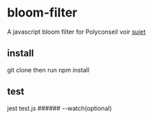 # bloom-filter
A javascript bloom filter for Polyconseil
voir [sujet](https://github.com/HippolyteJacque/bloom-filter/blob/master/sujet.pdf)

## install
git clone then run npm install

## test
jest test.js ###### --watch(optional)
